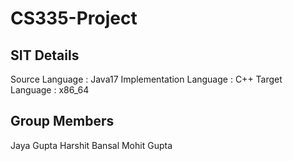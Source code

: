 # CS335-Project

## SIT Details
Source Language : Java17
Implementation Language : C++
Target Language : x86_64

## Group Members
Jaya Gupta
Harshit Bansal
Mohit Gupta

